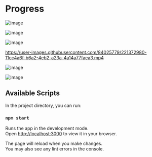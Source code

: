 # Progress

![image](https://user-images.githubusercontent.com/84025779/221697519-5dd6ddd3-9863-4bac-9d46-5a91bc5c953c.png)

![image](https://user-images.githubusercontent.com/84025779/221438323-99633301-7566-4e68-a5aa-905cc218c232.png)

![image](https://user-images.githubusercontent.com/84025779/221425917-070dfbf0-4225-4267-8f97-a3fe1720c520.png)

https://user-images.githubusercontent.com/84025779/221372980-11cc4a6f-b6a2-4eb2-a23a-4a14a77faea3.mp4

![image](https://user-images.githubusercontent.com/84025779/221370518-3a419cb7-11e6-4657-b31a-401c6971c4d4.png)

![image](https://user-images.githubusercontent.com/84025779/221357092-6c2f60cb-7638-46c1-90e0-c83658498ad3.png)    



## Available Scripts

In the project directory, you can run:

### `npm start`

Runs the app in the development mode.\
Open [http://localhost:3000](http://localhost:3000) to view it in your browser.

The page will reload when you make changes.\
You may also see any lint errors in the console.
